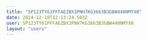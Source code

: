 ```yaml
---
title: "SP123TY61PFFAEZBX3PNH7KG3663B3GBW440NMYX0"
date: 2024-12-10T12:13:24.503Z
user: SP123TY61PFFAEZBX3PNH7KG3663B3GBW440NMYX0
layout: "users"
---
```

    